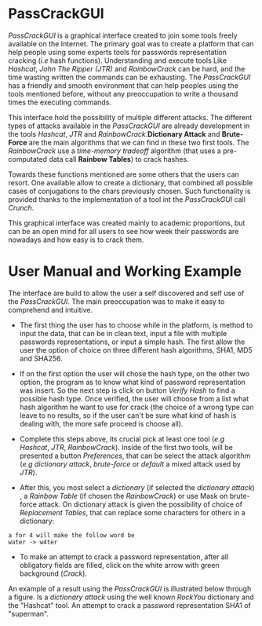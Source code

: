 # PassCrackGUI
*PassCrackGUI* is a graphical interface created to join some tools freely available on the Internet. The primary goal was to create a platform that can help people using some experts tools for passwords representation cracking (*i.e* hash functions). Understanding and execute tools Like *Hashcat*, *John The Ripper (JTR)* and *RainbowCrack* can be hard, and the time wasting written the commands can be exhausting. The *PassCrackGUI* has a friendly and smooth environment that can help peoples using the tools mentioned  before, without any preoccupation to write a thousand times the executing commands.

This interface hold the possibility of multiple different attacks. The different types of attacks available in the *PassCrackGUI* are already development in the tools *Hashcat*, *JTR* and *RainbowCrack*.**Dictionary Attack** and **Brute-Force** are the main algorithms that we can find in these two first tools. The *RainbowCrack* use a *time-memory tradeoff* algorithm (that uses a pre-computated data call **Rainbow Tables**) to crack hashes.

Towards these functions mentioned are some others that the users can resort. One available allow to create a dictionary, that combined all possible cases of conjugations to the chars previously chosen. Such functionality is provided thanks to the implementation of a tool int the *PassCrackGUI* call *Crunch*.

This graphical interface was created mainly to academic proportions, but can be an open mind for all users to see how week their passwords are nowadays and how easy is to crack them.

# User Manual and Working Example
The interface are build to allow the user a self discovered and self use of the *PassCrackGUI*. The main preoccupation was to make it easy to comprehend and intuitive. 

- The first thing the user has to choose while in the platform, is method to input the data, that can be in clean text, input a file with multiple passwords representations, or input a simple hash. The first allow the user the  option of choice on three different hash algorithms, SHA1, MD5 and SHA256.

- If on the first option the user will chose the hash type, on the other two option, the program as to know what kind of password representation was insert. So the next step is click on button *Verify Hash* to find a possible hash type. Once verified, the user will choose from a list what hash algorithm he want to use for crack (the choice of a wrong type can leave to no results, so if the user can't be sure what kind of hash is dealing with, the more safe proceed is choose all).

- Complete this steps above, its crucial pick at least one tool (*e.g* *Hashcat*, *JTR*, *RainbowCrack*). Inside of the first two tools, will be presented a button *Preferences*, that can be select the attack algorithm (*e.g* *dictionary attack*, *brute-force* or *default* a mixed attack used by *JTR*).

- After this, you most select a *dictionary* (if selected the *dictionary attack*) , a *Rainbow Table* (if chosen the *RainbowCrack*) or use Mask on brute-force attack. On dictionary attack is given the possibility of choice of *Replacement Tables*, that can replace some characters for others in a dictionary:
```
a for 4 will make the follow word be 
water -> w4ter
```
- To make an attempt to crack a password representation, after all obligatory fields are filled, click on the white arrow with green background (*Crack*).

An example of a result using the *PassCrackGUI* is illustrated below through a figure. Is a *dictionary attack* using the well known *RockYou* dictionary and the "Hashcat" tool. An attempt to crack a password representation SHA1 of "superman".

